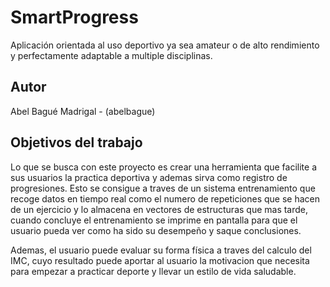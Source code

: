 # SmartProgress

Aplicación orientada al uso deportivo ya sea amateur o de alto rendimiento y perfectamente adaptable a multiple disciplinas.

## Autor

Abel Bagué Madrigal - (abelbague)

## Objetivos del trabajo

Lo que se busca con este proyecto es crear una herramienta que facilite a sus usuarios la practica deportiva y ademas sirva como registro de progresiones. Esto se consigue a traves de un sistema entrenamiento que recoge datos en tiempo real como el numero de repeticiones que se hacen de un ejercicio y lo almacena en vectores de estructuras que mas tarde, cuando concluye el entrenamiento se imprime en pantalla para que el usuario pueda ver como ha sido su desempeño y saque conclusiones. 

Ademas, el usuario puede evaluar su forma física a traves del calculo del IMC, cuyo resultado puede aportar al usuario la motivacion que necesita para empezar a practicar deporte y llevar un estilo de vida saludable.
